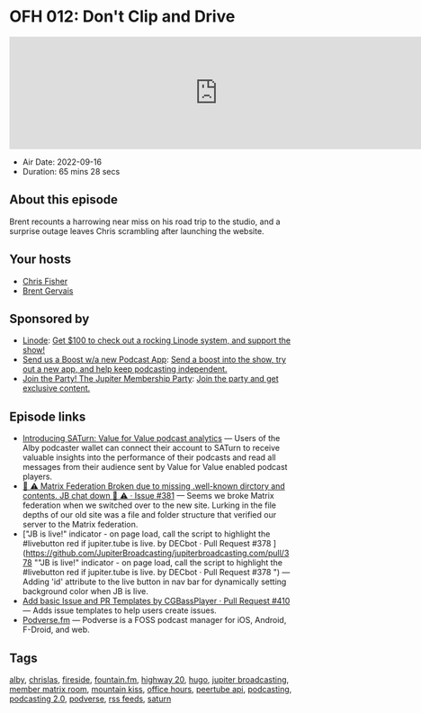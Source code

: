 # OFH 012: Don't Clip and Drive

<iframe src="https://player.fireside.fm/v2/MkcqFyfv+-LSTGL-p?theme=dark" width="740" height="200" frameborder="0" scrolling="no"></iframe>

* Air Date: 2022-09-16
* Duration: 65 mins 28 secs

## About this episode

Brent recounts a harrowing near miss on his road trip to the studio, and a surprise outage leaves Chris scrambling after launching the website.

## Your hosts
* [Chris Fisher](https://www.officehours.hair//hosts/chrislas)
* [Brent Gervais](https://www.officehours.hair//hosts/brentgervais)

## Sponsored by

  * [Linode](https://linode.com/jupiter): [Get $100 to check out a rocking Linode system, and support the show!](https://linode.com/jupiter)
  * [Send us a Boost w/a new Podcast App](http://newpodcastapps.com/): [Send a boost into the show, try out a new app, and help keep podcasting independent. ](http://newpodcastapps.com/)
  * [Join the Party! The Jupiter Membership Party](https://www.jupiter.party/): [Join the party and get exclusive content. ](https://www.jupiter.party/)



## Episode links

  * [Introducing SATurn: Value for Value podcast analytics](https://blog.getalby.com/saturn/ "Introducing SATurn: Value for Value podcast analytics") — Users of the Alby podcaster wallet can connect their account to SATurn to receive valuable insights into the performance of their podcasts and read all messages from their audience sent by Value for Value enabled podcast players.
  * [🚨 ⚠️ Matrix Federation Broken due to missing .well-known dirctory and contents. JB chat down 🚨 ⚠️ · Issue #381](https://github.com/JupiterBroadcasting/jupiterbroadcasting.com/issues/381 "🚨 ⚠️ Matrix Federation Broken due to missing .well-known dirctory and contents. JB chat down 🚨 ⚠️ · Issue #381") — Seems we broke Matrix federation when we switched over to the new site. Lurking in the file depths of our old site was a file and folder structure that verified our server to the Matrix federation. 
  * ["JB is live!" indicator - on page load, call the script to highlight the #livebutton red if jupiter.tube is live. by DECbot · Pull Request #378 ](https://github.com/JupiterBroadcasting/jupiterbroadcasting.com/pull/378 ""JB is live!" indicator - on page load, call the script to highlight the #livebutton red if jupiter.tube is live. by DECbot · Pull Request #378 ") — Adding 'id' attribute to the live button in nav bar for dynamically setting background color when JB is live.
  * [Add basic Issue and PR Templates by CGBassPlayer · Pull Request #410](https://github.com/JupiterBroadcasting/jupiterbroadcasting.com/pull/410 "Add basic Issue and PR Templates by CGBassPlayer · Pull Request #410") — Adds issue templates to help users create issues. 
  * [Podverse.fm](https://podverse.fm/about "Podverse.fm") — Podverse is a FOSS podcast manager for iOS, Android, F-Droid, and web. 



## Tags

[alby](https://www.officehours.hair//tags/alby), [chrislas](https://www.officehours.hair//tags/chrislas), [fireside](https://www.officehours.hair//tags/fireside), [fountain.fm](https://www.officehours.hair//tags/fountain.fm), [highway 20](https://www.officehours.hair//tags/highway%2020), [hugo](https://www.officehours.hair//tags/hugo), [jupiter broadcasting](https://www.officehours.hair//tags/jupiter%20broadcasting), [member matrix room](https://www.officehours.hair//tags/member%20matrix%20room), [mountain kiss](https://www.officehours.hair//tags/mountain%20kiss), [office hours](https://www.officehours.hair//tags/office%20hours), [peertube api](https://www.officehours.hair//tags/peertube%20api), [podcasting](https://www.officehours.hair//tags/podcasting), [podcasting 2.0](https://www.officehours.hair//tags/podcasting%202.0), [podverse](https://www.officehours.hair//tags/podverse), [rss feeds](https://www.officehours.hair//tags/rss%20feeds), [saturn](https://www.officehours.hair//tags/saturn)